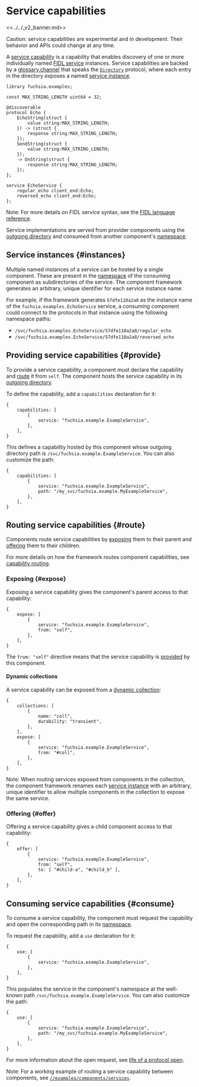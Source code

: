 # Service capabilities

<<../../_v2_banner.md>>

Caution: service capabilities are experimental and in development. Their
behavior and APIs could change at any time.

A [service capability][glossary.service-capability] is a capability that
enables discovery of one or more individually named
[FIDL service][glossary.service] instances. Service capabilities are backed by
a [glossary.channel] that speaks the [`Directory`][directory.fidl] protocol,
where each entry in the directory exposes a named [service instance](#instances).

```fidl
library fuchsia.examples;

const MAX_STRING_LENGTH uint64 = 32;

@discoverable
protocol Echo {
    EchoString(struct {
        value string:MAX_STRING_LENGTH;
    }) -> (struct {
        response string:MAX_STRING_LENGTH;
    });
    SendString(struct {
        value string:MAX_STRING_LENGTH;
    });
    -> OnString(struct {
        response string:MAX_STRING_LENGTH;
    });
};

service EchoService {
    regular_echo client_end:Echo;
    reversed_echo client_end:Echo;
};
```

Note: For more details on FIDL service syntax, see the
[FIDL language reference][fidl-reference].

Service implementations are served from provider components using the
[outgoing directory][glossary.outgoing-directory] and consumed from another
component's [namespace][glossary.namespace].

## Service instances {#instances}

Multiple named instances of a service can be hosted by a single component.
These are present in the [namespace][glossary.namespace] of the consuming
component as subdirectories of the service.
The component framework generates an arbitrary, unique identifier for each
service instance name.

For example, if the framework generates `57dfe118a2a8` as the instance name of
the `fuchsia.examples.EchoService` service, a consuming component could connect
to the protocols in that instance using the following namespace paths:

- `/svc/fuchsia.examples.EchoService/57dfe118a2a8/regular_echo`
- `/svc/fuchsia.examples.EchoService/57dfe118a2a8/reversed_echo`

## Providing service capabilities {#provide}

To provide a service capability, a component must declare the capability and
[route](#route) it from `self`. The component hosts the service capability in
its [outgoing directory][glossary.outgoing-directory].

To define the capability, add a `capabilities` declaration for it:

```json5
{
    capabilities: [
        {
            service: "fuchsia.example.ExampleService",
        },
    ],
}
```

This defines a capability hosted by this component whose outgoing directory path
is `/svc/fuchsia.example.ExampleService`. You can also customize the path:

```json5
{
    capabilities: [
        {
            service: "fuchsia.example.ExampleService",
            path: "/my_svc/fuchsia.example.MyExampleService",
        },
    ],
}
```

## Routing service capabilities {#route}

Components route service capabilities by [exposing](#expose) them to their
parent and [offering](#offer) them to their children.

For more details on how the framework routes component capabilities,
see [capability routing][capability-routing].

### Exposing {#expose}

Exposing a service capability gives the component's parent access to that
capability:

```json5
{
    expose: [
        {
            service: "fuchsia.example.ExampleService",
            from: "self",
        },
    ],
}
```

The `from: "self"` directive means that the service capability is
[provided](#provide) by this component.

#### Dynamic collections

A service capability can be exposed from a [dynamic collection][collection]:

```json5
{
    collections: [
        {
            name: "coll",
            durability: "transient",
        },
    ],
    expose: [
        {
            service: "fuchsia.example.ExampleService",
            from: "#coll",
        },
    ],
}
```

Note: When routing services exposed from components in the collection, the
component framework renames each [service instance](#instances) with an
arbitrary, unique identifier to allow multiple components in the collection to
expose the same service.

### Offering {#offer}

Offering a service capability gives a child component access to that
capability:

```json5
{
    offer: [
        {
            service: "fuchsia.example.ExampleService",
            from: "self",
            to: [ "#child-a", "#child_b" ],
        },
    ],
}
```

## Consuming service capabilities {#consume}

To consume a service capability, the component must request the capability and
open the corresponding path in its [namespace][glossary.namespace].

To request the capability, add a `use` declaration for it:

```json5
{
    use: [
        {
            service: "fuchsia.example.ExampleService",
        },
    ],
}
```

This populates the service in the component's namespace at the well-known path
`/svc/fuchsia.example.ExampleService`. You can also customize the path:

```json5
{
    use: [
        {
            service: "fuchsia.example.ExampleService",
            path: "/my_svc/fuchsia.example.MyExampleService",
        },
    ],
}
```

For more information about the open request, see
[life of a protocol open][life-of-a-protocol-open].

Note: For a working example of routing a service capability between components,
see [`//examples/components/services`][routing-example].

[glossary.channel]: /glossary/README.md#channel
[glossary.namespace]: /glossary/README.md#namespace
[glossary.outgoing-directory]: /glossary/README.md#outgoing-directory
[glossary.protocol]: /glossary/README.md#protocol
[glossary.service]: /glossary/README.md#service
[glossary.service-capability]: /glossary/README.md#service-capability
[capability-routing]: /concepts/components/v2/capabilities/README.md#routing
[collection]: /concepts/components/v2/realms.md#collections
[fidl-reference]: /reference/fidl/language/language.md
[life-of-a-protocol-open]: /concepts/components/v2/capabilities/life_of_a_protocol_open.md
[directory.fidl]: https://fuchsia.dev/reference/fidl/fuchsia.io#Directory
[realm.fidl]: https://fuchsia.dev/reference/fidl/fuchsia.sys2#Realm
[routing-example]: /examples/components/services
